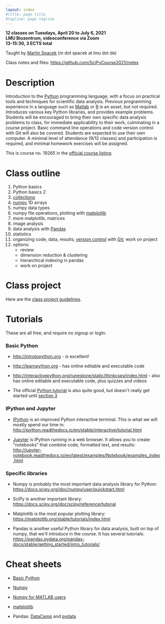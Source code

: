 ```yaml
---
layout: index
#title: page title
#tagline: page tagline
---
```


**12 classes on Tuesdays, April 20 to July 6, 2021**<br>
**LMU Biozentrum, videoconference via Zoom**<br>
**13-15:30, 3 ECTS total**

Taught by [Martin Spacek](http://mspacek.github.io) (m dot spacek at lmu dot de)

Class notes and files: <https://github.com/SciPyCourse2021/notes>

# Description

Introduction to the [Python](https://en.wikipedia.org/wiki/Python_(programming_language))
programming language, with a focus on practical tools and techniques for scientific data
analysis. Previous programming experience in a language such as
[Matlab](https://en.wikipedia.org/wiki/MATLAB) or
[R](https://en.wikipedia.org/wiki/R_(programming_language)) is an asset, but not required.
Introduces various key Python libraries, and provides example problems. Students will be
encouraged to bring their own specific data analysis problems to class, for immediate
applicability to their work, culminating in a course project. Basic command line operations
and code version control with Git will also be covered. Students are expected to use their
own computer. A minimal level of attendance (9/12 classes) and participation is required, and
minimal homework exercises will be assigned.

This is course no. 19265 in the [official course listing](https://lsf.verwaltung.uni-muenchen.de/qisserver/rds?state=verpublish&status=init&vmfile=no&publishid=815836&moduleCall=webInfo&publishConfFile=webInfo&publishSubDir=veranstaltung).

# Class outline

1. Python basics
2. Python basics 2
3. [collections](https://docs.python.org/3/tutorial/datastructures.html)
4. [numpy](http://numpy.org) 1D arrays
5. numpy data types
6. numpy file operations, plotting with [matplotlib](http://matplotlib.org)
7. more matplotlib, matrices
8. image analysis
9. data analysis with [Pandas](http://pandas.pydata.org)
10. statistics
11. organizing code, data, results; [version
control](https://git-scm.com/book/en/v2/Getting-Started-About-Version-Control) with
[Git](https://git-scm.com/); work on project
12. options:
    - review
    - dimension reduction & clustering
    - hierarchical indexing in pandas
    - work on project

# Class project

Here are the [class project guidelines](project.md).

# Tutorials

These are all free, and require no signup or login:

### Basic Python

* <http://introtopython.org> - is excellent!

* <http://learnpython.org> - has online editable and executable code

* <http://interactivepython.org/runestone/static/thinkcspy/index.html> - also has online
  editable and executable code, plus quizzes and videos

* The official [Python tutorial](https://docs.python.org/3/tutorial/) is also quite good, but doesn't really get started until [section 3](https://docs.python.org/3/tutorial/introduction.html)

### IPython and Jupyter

* [IPython](http://ipython.org) is an improved Python interactive terminal. This is
  what we will mostly spend our time in:
  <http://ipython.readthedocs.io/en/stable/interactive/tutorial.html>

* [Jupyter](http://jupyter.org) is IPython running in a web browser. It allows you to create
  "notebooks" that combine code, formatted text, and results:
  <http://jupyter-notebook.readthedocs.io/en/latest/examples/Notebook/examples_index.html>

### Specific libraries

* Numpy is probably the most important data analysis library for Python:
  <https://docs.scipy.org/doc/numpy/user/quickstart.html>

* SciPy is another important library:
  <https://docs.scipy.org/doc/scipy/reference/tutorial>

* Matplotlib is the most popular plotting library:
  <https://matplotlib.org/stable/tutorials/index.html>

* Pandas is another useful Python library for data analysis, built on top of numpy, that we'll
  introduce in the course. It has several tutorials:
  <https://pandas.pydata.org/pandas-docs/stable/getting_started/intro_tutorials/>

# Cheat sheets

* [Basic Python](https://perso.limsi.fr/pointal/_media/python:cours:mementopython3-english.pdf)

* [Numpy](https://s3.amazonaws.com/assets.datacamp.com/blog_assets/Numpy_Python_Cheat_Sheet.pdf)

* [Numpy for MATLAB users](https://docs.scipy.org/doc/numpy/user/numpy-for-matlab-users.html)

* [matplotlib](https://s3.amazonaws.com/assets.datacamp.com/blog_assets/Python_Matplotlib_Cheat_Sheet.pdf)

* Pandas: [DataCamp](https://s3.amazonaws.com/assets.datacamp.com/blog_assets/PandasPythonForDataScience.pdf) and [pydata](http://pandas.pydata.org/Pandas_Cheat_Sheet.pdf)
